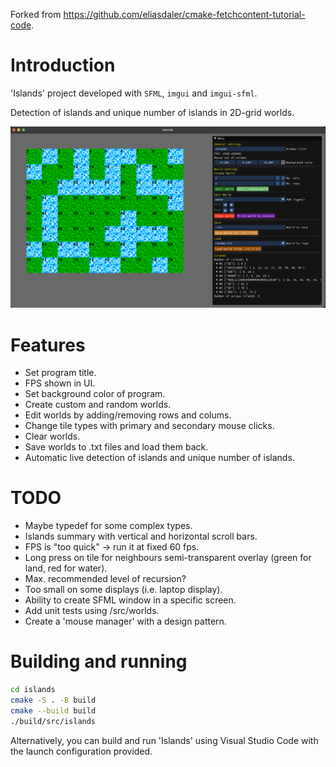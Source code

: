 Forked from https://github.com/eliasdaler/cmake-fetchcontent-tutorial-code.

# Introduction

'Islands' project developed with `SFML`, `imgui` and `imgui-sfml`.

Detection of islands and unique number of islands in 2D-grid worlds.

[islands-screenshot]: images/overview.png

[![Islands screenshot][islands-screenshot]]()

# Features

- Set program title.
- FPS shown in UI.
- Set background color of program.
- Create custom and random worlds.
- Edit worlds by adding/removing rows and colums.
- Change tile types with primary and secondary mouse clicks.
- Clear worlds.
- Save worlds to .txt files and load them back.
- Automatic live detection of islands and unique number of islands.

# TODO

- Maybe typedef for some complex types.
- Islands summary with vertical and horizontal scroll bars.
- FPS is "too quick" -> run it at fixed 60 fps.
- Long press on tile for neighbours semi-transparent overlay (green for land, red for water).
- Max. recommended level of recursion?
- Too small on some displays (i.e. laptop display).
- Ability to create SFML window in a specific screen.
- Add unit tests using /src/worlds.
- Create a 'mouse manager' with a design pattern.

# Building and running

```sh
cd islands
cmake -S . -B build
cmake --build build
./build/src/islands
```

Alternatively, you can build and run 'Islands' using Visual Studio Code with the launch configuration provided.
